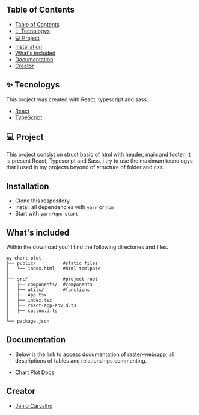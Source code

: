 ## Table of Contents

- [Table of Contents](#table-of-contents)
- [✨ Tecnologys](#-tecnologys)
- [💻 Project](#-project)
- [Installation](#installation)
- [What's included](#whats-included)
- [Documentation](#documentation)
- [Creator](#creator)
<!-- * [Community](#community) -->

## ✨ Tecnologys

This project was created with React, typescript and sass.

- [React](https://reactjs.org)
- [TypeScript](https://www.typescriptlang.org/)

## 💻 Project

This project consist on struct basic of html with header, main and footer. It is present React, Typescript and Sass, i try to use the maximum tecnologys that i used in my projects beyond of structure of folder and css.

## Installation

- Clone this respository
- Install all dependencies with `yarn` or `npm`
- Start with `yarn/npm start`


## What's included

Within the download you'll find the following directories and files.

```
my-chart-plot
├── public/          #static files
│   └── index.html   #html temlpate
│
├── src/             #project root
│   ├── components/  #components
│   ├── utils/       #functions
│   ├── App.tsx
│   ├── index.tsx
│   ├── react-app-env.d.ts
│   ├── custom.d.ts
│
└── package.json
```
## Documentation

- Below is the link to access documentation of raster-web/app, all descriptions of tables and relationships  commenting.

- [Chart Plot Docs](https://docs.google.com/document/d/1oAxzut9mfTy67DNKmobG7sj85C_VLCjFOhYQ5m7aYXg/edit)

## Creator
  
- [Janio Carvalho](https://www.linkedin.com/in/janio-carvalho-95966016b/)


